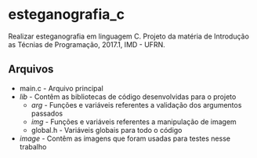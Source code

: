 # esteganografia_c
Realizar esteganografia em linguagem C. Projeto da matéria de Introdução as Técnias de Programação, 2017.1, IMD - UFRN.

## Arquivos
- main.c - Arquivo principal
- *lib* - Contêm as bibliotecas de código desenvolvidas para o projeto
  - *arg* - Funções e variáveis referentes a validação dos argumentos passados
  - *img* - Funções e variáveis referentes a manipulação de imagem
  - global.h - Variáveis globais para todo o código
- *image* - Contêm as imagens que foram usadas para testes nesse trabalho
